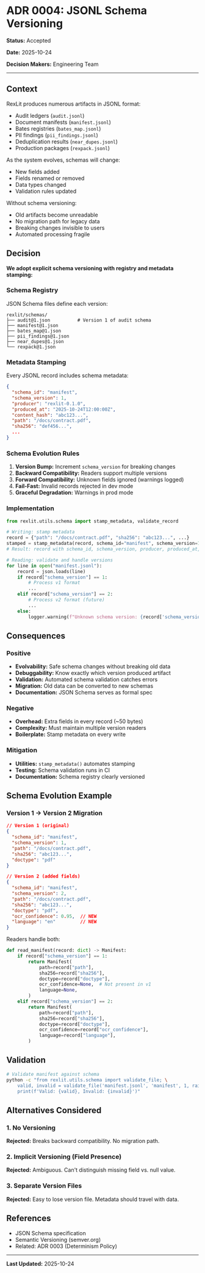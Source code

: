 # ADR 0004: JSONL Schema Versioning

**Status:** Accepted

**Date:** 2025-10-24

**Decision Makers:** Engineering Team

---

## Context

RexLit produces numerous artifacts in JSONL format:
- Audit ledgers (`audit.jsonl`)
- Document manifests (`manifest.jsonl`)
- Bates registries (`bates_map.jsonl`)
- PII findings (`pii_findings.jsonl`)
- Deduplication results (`near_dupes.jsonl`)
- Production packages (`rexpack.jsonl`)

As the system evolves, schemas will change:
- New fields added
- Fields renamed or removed
- Data types changed
- Validation rules updated

Without schema versioning:
- Old artifacts become unreadable
- No migration path for legacy data
- Breaking changes invisible to users
- Automated processing fragile

## Decision

**We adopt explicit schema versioning with registry and metadata stamping:**

### Schema Registry

JSON Schema files define each version:

```
rexlit/schemas/
├── audit@1.json          # Version 1 of audit schema
├── manifest@1.json
├── bates_map@1.json
├── pii_findings@1.json
├── near_dupes@1.json
└── rexpack@1.json
```

### Metadata Stamping

Every JSONL record includes schema metadata:

```json
{
  "schema_id": "manifest",
  "schema_version": 1,
  "producer": "rexlit-0.1.0",
  "produced_at": "2025-10-24T12:00:00Z",
  "content_hash": "abc123...",
  "path": "/docs/contract.pdf",
  "sha256": "def456...",
  ...
}
```

### Schema Evolution Rules

1. **Version Bump:** Increment `schema_version` for breaking changes
2. **Backward Compatibility:** Readers support multiple versions
3. **Forward Compatibility:** Unknown fields ignored (warnings logged)
4. **Fail-Fast:** Invalid records rejected in dev mode
5. **Graceful Degradation:** Warnings in prod mode

### Implementation

```python
from rexlit.utils.schema import stamp_metadata, validate_record

# Writing: stamp metadata
record = {"path": "/docs/contract.pdf", "sha256": "abc123...", ...}
stamped = stamp_metadata(record, schema_id="manifest", schema_version=1)
# Result: record with schema_id, schema_version, producer, produced_at, content_hash

# Reading: validate and handle versions
for line in open("manifest.jsonl"):
    record = json.loads(line)
    if record["schema_version"] == 1:
        # Process v1 format
        ...
    elif record["schema_version"] == 2:
        # Process v2 format (future)
        ...
    else:
        logger.warning(f"Unknown schema version: {record['schema_version']}")
```

## Consequences

### Positive

- **Evolvability:** Safe schema changes without breaking old data
- **Debuggability:** Know exactly which version produced artifact
- **Validation:** Automated schema validation catches errors
- **Migration:** Old data can be converted to new schemas
- **Documentation:** JSON Schema serves as formal spec

### Negative

- **Overhead:** Extra fields in every record (~50 bytes)
- **Complexity:** Must maintain multiple version readers
- **Boilerplate:** Stamp metadata on every write

### Mitigation

- **Utilities:** `stamp_metadata()` automates stamping
- **Testing:** Schema validation runs in CI
- **Documentation:** Schema registry clearly versioned

## Schema Evolution Example

### Version 1 → Version 2 Migration

```json
// Version 1 (original)
{
  "schema_id": "manifest",
  "schema_version": 1,
  "path": "/docs/contract.pdf",
  "sha256": "abc123...",
  "doctype": "pdf"
}

// Version 2 (added fields)
{
  "schema_id": "manifest",
  "schema_version": 2,
  "path": "/docs/contract.pdf",
  "sha256": "abc123...",
  "doctype": "pdf",
  "ocr_confidence": 0.95,  // NEW
  "language": "en"         // NEW
}
```

Readers handle both:

```python
def read_manifest(record: dict) -> Manifest:
    if record["schema_version"] == 1:
        return Manifest(
            path=record["path"],
            sha256=record["sha256"],
            doctype=record["doctype"],
            ocr_confidence=None,  # Not present in v1
            language=None,
        )
    elif record["schema_version"] == 2:
        return Manifest(
            path=record["path"],
            sha256=record["sha256"],
            doctype=record["doctype"],
            ocr_confidence=record["ocr_confidence"],
            language=record["language"],
        )
```

## Validation

```bash
# Validate manifest against schema
python -c "from rexlit.utils.schema import validate_file; \
    valid, invalid = validate_file('manifest.jsonl', 'manifest', 1, raise_on_error=False); \
    print(f'Valid: {valid}, Invalid: {invalid}')"
```

## Alternatives Considered

### 1. No Versioning

**Rejected:** Breaks backward compatibility. No migration path.

### 2. Implicit Versioning (Field Presence)

**Rejected:** Ambiguous. Can't distinguish missing field vs. null value.

### 3. Separate Version Files

**Rejected:** Easy to lose version file. Metadata should travel with data.

## References

- JSON Schema specification
- Semantic Versioning (semver.org)
- Related: ADR 0003 (Determinism Policy)

---

**Last Updated:** 2025-10-24
